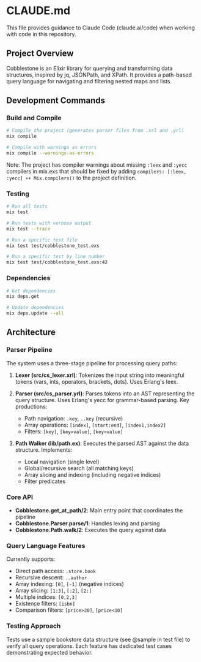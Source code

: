 # CLAUDE.md

This file provides guidance to Claude Code (claude.ai/code) when working with code in this repository.

## Project Overview

Cobblestone is an Elixir library for querying and transforming data structures, inspired by jq, JSONPath, and XPath. It provides a path-based query language for navigating and filtering nested maps and lists.

## Development Commands

### Build and Compile
```bash
# Compile the project (generates parser files from .xrl and .yrl)
mix compile

# Compile with warnings as errors
mix compile --warnings-as-errors
```

Note: The project has compiler warnings about missing `:leex` and `:yecc` compilers in mix.exs that should be fixed by adding `compilers: [:leex, :yecc] ++ Mix.compilers()` to the project definition.

### Testing
```bash
# Run all tests
mix test

# Run tests with verbose output
mix test --trace

# Run a specific test file
mix test test/cobblestone_test.exs

# Run a specific test by line number
mix test test/cobblestone_test.exs:42
```

### Dependencies
```bash
# Get dependencies
mix deps.get

# Update dependencies
mix deps.update --all
```

## Architecture

### Parser Pipeline
The system uses a three-stage pipeline for processing query paths:

1. **Lexer (src/cs_lexer.xrl)**: Tokenizes the input string into meaningful tokens (vars, ints, operators, brackets, dots). Uses Erlang's leex.

2. **Parser (src/cs_parser.yrl)**: Parses tokens into an AST representing the query structure. Uses Erlang's yecc for grammar-based parsing. Key productions:
   - Path navigation: `.key`, `..key` (recursive)
   - Array operations: `[index]`, `[start:end]`, `[index1,index2]`
   - Filters: `[key]`, `[key>value]`, `[key<value]`

3. **Path Walker (lib/path.ex)**: Executes the parsed AST against the data structure. Implements:
   - Local navigation (single level)
   - Global/recursive search (all matching keys)
   - Array slicing and indexing (including negative indices)
   - Filter predicates

### Core API
- **Cobblestone.get_at_path/2**: Main entry point that coordinates the pipeline
- **Cobblestone.Parser.parse/1**: Handles lexing and parsing
- **Cobblestone.Path.walk/2**: Executes the query against data

### Query Language Features
Currently supports:
- Direct path access: `.store.book`
- Recursive descent: `..author`
- Array indexing: `[0]`, `[-1]` (negative indices)
- Array slicing: `[1:3]`, `[:2]`, `[2:]`
- Multiple indices: `[0,2,3]`
- Existence filters: `[isbn]`
- Comparison filters: `[price>20]`, `[price<10]`

### Testing Approach
Tests use a sample bookstore data structure (see @sample in test file) to verify all query operations. Each feature has dedicated test cases demonstrating expected behavior.